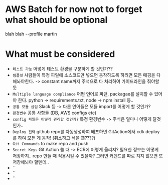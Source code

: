 # AWS Batch for now not to forget what should be optional

blah blah --profile martin

# What must be considered

- `테스트 가능` 어떻게 테스트 환경을 구분하게 할 것인가??
- `템플릿` 사람들이 특정 파일에 소스코드만 넣으면 동작하도록 하려면 모든 매핑을 다 해놔야한다. -> constant name까지 주석으로 다 처리하여 가이드라인을 줘야할 듯
- `Multiple language compliance` 어떤 언어로 짜던, packagae를 설치할 수 있어야 한다. python -> requirements.txt, node -> npm install 등..
- `공통 모듈 삽입` Slack 등 -> 다른 언어들은 모듈 import를 어떻게 할 것인가?
- `환경변수` 공통 사항들 (DB, AWS configs etc)
- `config 파일은 어떻게 관리할 것인가?` 특정 환경변수 -> 주석은 얼마나 어떻게 달것인가..
- `Deploy 전략` github repo를 자동생성하여 배포하면 GitAction에서 cdk deploy를 하여 모든 게 동작! (취소하고 싶을 떈????)
- `Git Commands` to make repo and push
- `Secret Keys` Git Action 쓸 때 -> ECR에 어떻게 올리지? 필요한 정보는 어떻게 저장하지.. repo 만들 때 적용시킬 수 있을까? 그러면 커멘드를 따로 치지 않으면 또 저장해놔야 할텐데..
- ``
- ``
- ``
